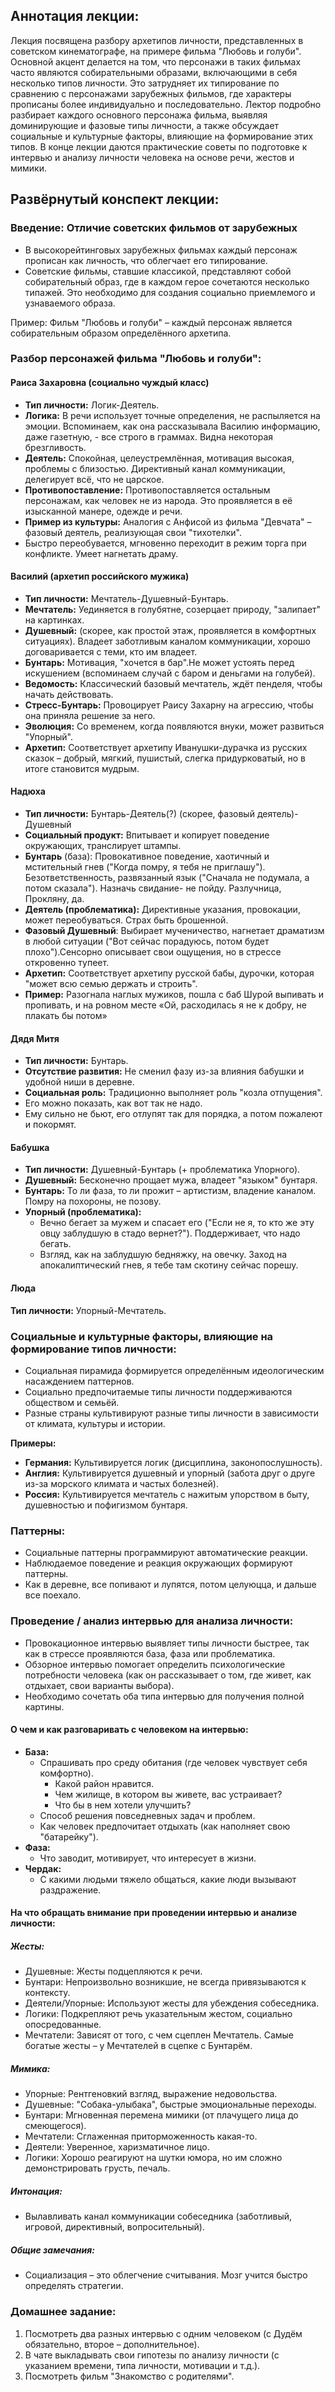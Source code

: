 ## Аннотация лекции:

Лекция посвящена разбору архетипов личности, представленных в советском кинематографе, на примере фильма "Любовь и голуби". Основной акцент делается на том, что персонажи в таких фильмах часто являются собирательными образами, включающими в себя несколько типов личности. Это затрудняет их типирование по сравнению с персонажами зарубежных фильмов, где характеры прописаны более индивидуально и последовательно. Лектор подробно разбирает каждого основного персонажа фильма, выявляя доминирующие и фазовые типы личности, а также обсуждает социальные и культурные факторы, влияющие на формирование этих типов. В конце лекции даются практические советы по подготовке к интервью и анализу личности человека на основе речи, жестов и мимики.

## Развёрнутый конспект лекции:

### Введение: Отличие советских фильмов от зарубежных

*   В высокорейтинговых зарубежных фильмах каждый персонаж прописан как личность, что облегчает его типирование.
*   Советские фильмы, ставшие классикой, представляют собой собирательный образ, где в каждом герое сочетаются несколько типажей. Это необходимо для создания социально приемлемого и узнаваемого образа.

Пример: Фильм "Любовь и голуби" – каждый персонаж является собирательным образом определённого архетипа.

### Разбор персонажей фильма "Любовь и голуби":

#### Раиса Захаровна (социально чуждый класс)

* **Тип личности:** Логик-Деятель.
* **Логика:** В речи использует точные определения, не распыляется на эмоции. Вспоминаем, как она рассказывала Василию информацию, даже газетную, - все строго в граммах. Видна некоторая брезгливость.
* **Деятель:** Спокойная, целеустремлённая, мотивация высокая, проблемы с близостью. Директивный канал коммуникации, делегирует всё, что не царское.
* **Противопоставление:** Противопоставляется остальным персонажам, как человек не из народа. Это проявляется в её изысканной манере, одежде и речи.
* **Пример из культуры:** Аналогия с Анфисой из фильма "Девчата" – фазовый деятель, реализующая свои "тихотелки".
* Быстро переобувается, мгновенно переходит в режим торга при конфликте. Умеет нагнетать драму.

#### Василий (архетип российского мужика)

* **Тип личности:** Мечтатель-Душевный-Бунтарь.
* **Мечтатель:** Уединяется в голубятне, созерцает природу, "залипает" на картинках.
* **Душевный:** (скорее, как простой этаж, проявляется в комфортных ситуациях). Владеет заботливым каналом коммуникации, хорошо договаривается с теми, кто им владеет.
* **Бунтарь:** Мотивация, "хочется в бар".Не может устоять перед искушением (вспоминаем случай с баром и деньгами на голубей).
* **Ведомость:** Классический базовый мечтатель, ждёт пенделя, чтобы начать действовать.
* **Стресс-Бунтарь:** Провоцирует Раису Захарну на агрессию, чтобы она приняла решение за него.
* **Эволюция:** Со временем, когда появляются внуки, может развиться "Упорный".
* **Архетип:** Соответствует архетипу Иванушки-дурачка из русских сказок – добрый, мягкий, пушистый, слегка придурковатый, но в итоге становится мудрым.

#### Надюха

* **Тип личности:** Бунтарь-Деятель(?) (скорее, фазовый деятель)-Душевный
* **Социальный продукт:** Впитывает и копирует поведение окружающих, транслирует штампы.
* **Бунтарь** (база): Провокативное поведение, хаотичный и мстительный гнев ("Когда помру, я тебя не приглашу"). Безответственность, развязанный язык ("Сначала не подумала, а потом сказала"). Назначь свидание- не пойду. Разлучница, Прокляну, да.
* **Деятель (проблематика):** Директивные указания, провокации, может переобуваться. Страх быть брошенной.
* **Фазовый Душевный**: Выбирает мученичество, нагнетает драматизм в любой ситуации ("Вот сейчас порадуюсь, потом будет плохо").Сенсорно описывает свои ощущения, но в стрессе откровенно тупеет.
* **Архетип:** Соответствует архетипу русской бабы, дурочки, которая "может всю семью держать и строить".
* **Пример:** Разогнала наглых мужиков, пошла с баб Шурой выпивать и пропивать, и на ровном месте «Ой, расходилась я не к добру, не плакать бы потом»

#### Дядя Митя

* **Тип личности:** Бунтарь.
* **Отсутствие развития:** Не сменил фазу из-за влияния бабушки и удобной ниши в деревне.
* **Социальная роль:** Традиционно выполняет роль "козла отпущения".
* Его можно показать, как вот так не надо.
* Ему сильно не бьют, его отлупят так для порядка, а потом пожалеют и покормят.

#### Бабушка

* **Тип личности:** Душевный-Бунтарь (+ проблематика Упорного).
* **Душевный:** Бесконечно прощает мужа, владеет "языком" бунтаря.
* **Бунтарь:** То ли фаза, то ли прожит – артистизм, владение каналом. Помру на похороны, не позову.
* **Упорный (проблематика):**
   * Вечно бегает за мужем и спасает его ("Если не я, то кто же эту овцу заблудшую в стадо вернет?"). Поддерживает, что надо бегать.
   * Взгляд, как на заблудшую бедняжку, на овечку. Заход на апокалиптический гнев, я тебе там скотину сейчас порешу.

#### Люда

**Тип личности:** Упорный-Мечтатель.

### Социальные и культурные факторы, влияющие на формирование типов личности:

* Социальная пирамида формируется определённым идеологическим насаждением паттернов.
* Социально предпочитаемые типы личности поддерживаются обществом и семьёй.
* Разные страны культивируют разные типы личности в зависимости от климата, культуры и истории.

**Примеры:**
* **Германия:** Культивируется логик (дисциплина, законопослушность).
* **Англия:** Культивируется душевный и упорный (забота друг о друге из-за морского климата и частых болезней).
* **Россия:** Культивируется мечтатель с нажитым упорством в быту, душевностью и пофигизмом бунтаря.

### Паттерны:
*   Социальные паттерны программируют автоматические реакции.
*   Наблюдаемое поведение и реакция окружающих формируют паттерны.
*   Как в деревне, все попивают и лупятся, потом целуюцца, и дальше все поехало.

### Проведение / анализ интервью для анализа личности:
*   Провокационное интервью выявляет типы личности быстрее, так как в стрессе проявляются база, фаза или проблематика.
*   Обзорное интервью помогает определить психологические потребности человека (как он рассказывает о том, где живет, как отдыхает, свои варианты выбора).
*   Необходимо сочетать оба типа интервью для получения полной картины.

#### О чем и как разговаривать с человеком на интервью:

* **База:**
    * Спрашивать про среду обитания (где человек чувствует себя комфортно).
        * Какой район нравится.
        * Чем жилище, в котором вы живете, вас устраивает?
        * Что бы в нем хотели улучшить?
    * Способ решения повседневных задач и проблем.
    * Как человек предпочитает отдыхать (как наполняет свою "батарейку").
* **Фаза:**
    * Что заводит, мотивирует, что интересует в жизни.
* **Чердак:**
    * С какими людьми тяжело общаться, какие люди вызывают раздражение.

#### На что обращать внимание при проведении интервью и анализе личности:

##### Жесты:
* Душевные: Жесты подцепляются к речи.
* Бунтари: Непроизвольно возникшие, не всегда привязываются к контексту.
* Деятели/Упорные: Используют жесты для убеждения собеседника.
* Логики: Подкрепляют речь указательным жестом, социально опосредованные.
* Мечтатели: Зависят от того, с чем сцеплен Мечтатель. Самые богатые жесты – у Мечтателей в сцепке с Бунтарём.

##### Мимика:
* Упорные: Рентгеновкий взгляд, выражение недовольства.
* Душевные: "Собака-улыбака", быстрые эмоциональные переходы.
* Бунтари: Мгновенная перемена мимики (от плачущего лица до смеющегося).
* Мечтатели: Сглаженная приторможенность какая-то.
* Деятели: Уверенное, харизматичное лицо.
* Логики: Хорошо реагируют на шутки юмора, но им сложно демонстрировать грусть, печаль.

##### Интонация:
* Вылавливать канал коммуникации собеседника (заботливый, игровой, директивный, вопросительный).

##### Общие замечания:

* Социализация – это облегчение считывания. Мозг учится быстро определять стратегии.

### Домашнее задание:
1. Посмотреть два разных интервью с одним человеком (с Дудём обязательно, второе – дополнительное).
2. В чате выкладывать свои гипотезы по анализу личности (с указанием времени, типа личности, мотивации и т.д.).
3. Посмотреть фильм "Знакомство с родителями".
